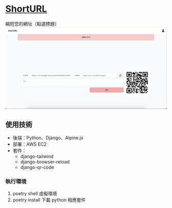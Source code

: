 # [ShortURL](http://54.95.125.250:8000/)

縮短您的網址（點選標題）
![短網址](cover.png)

## 使用技術

- 後端：Python、Django、Alpine.js
- 部署：AWS EC2
- 套件：
  - django-tailwind
  - django-browser-reload
  - django-qr-code

### 執行環境

1. poetry shell 虛擬環境
2. poetry install 下載 python 相應套件
